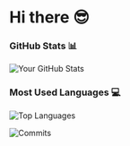 # Hi there 😎

### GitHub Stats 📊
![Your GitHub Stats](https://github-readme-stats.vercel.app/api?username=Bobstyle23&show_icons=true&theme=light)

### Most Used Languages 💻
![Top Languages](https://github-readme-stats.vercel.app/api/top-langs/?username=Bobstyle23&layout=compact&theme=light)

![Commits](https://img.shields.io/github/commit-activity/y/Bobstyle23?style=flat-square&label=Commits%20per%20Year)
<!---
Bobstyle23/Bobstyle23 is a ✨ special ✨ repository because its `README.md` (this file) appears on your GitHub profile.
You can click the Preview link to take a look at your changes.
--->
